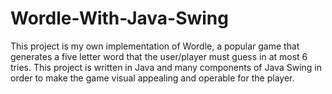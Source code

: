# Wordle-With-Java-Swing
This project is my own implementation of Wordle, a popular game that generates a five letter word that the user/player must guess in at most 6 tries. This project is written in Java and many components of Java Swing in order to make the game visual appealing and operable for the player.

